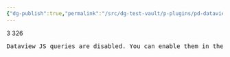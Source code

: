 ```yaml
---
{"dg-publish":true,"permalink":"/src/dg-test-vault/p-plugins/pd-dataview/pd-3-inline-js-queries/"}
---
```



3
326
<pre class="dataview dataview-error">Dataview JS queries are disabled. You can enable them in the Dataview settings.</pre>
